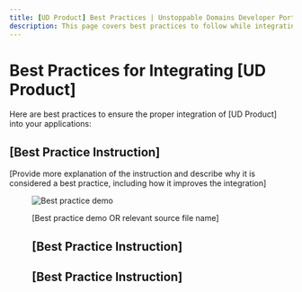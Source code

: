 ```yaml
---
title: [UD Product] Best Practices | Unstoppable Domains Developer Portal
description: This page covers best practices to follow while integrating [UD Product].
---
```


# Best Practices for Integrating [UD Product]

Here are best practices to ensure the proper integration of [UD Product] into your applications:

## [Best Practice Instruction]

[Provide more explanation of the instruction and describe why it is considered a best practice, including how it improves the integration]

<figure>

![Best practice demo](/images/link-to/screenshot)

<figcaption>[Best practice demo OR relevant source file name]</figcaption>

## [Best Practice Instruction]

## [Best Practice Instruction]
